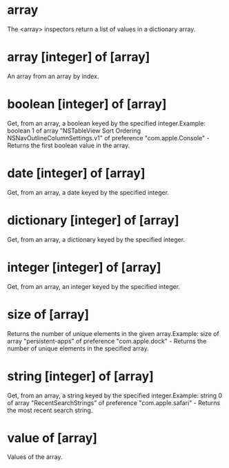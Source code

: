 # array

The &lt;array&gt; inspectors return a list of values in a dictionary array.

# array [integer] of [array]

An array from an array by index.

# boolean [integer] of [array]

Get, from an array, a boolean keyed by the specified integer.Example: boolean 1 of array &quot;NSTableView Sort Ordering NSNavOutlineColumnSettings.v1&quot; of preference &quot;com.apple.Console&quot; - Returns the first boolean value in the array.

# date [integer] of [array]

Get, from an array, a date keyed by the specified integer.

# dictionary [integer] of [array]

Get, from an array, a dictionary keyed by the specified integer.

# integer [integer] of [array]

Get, from an array, an integer keyed by the specified integer.

# size of [array]

Returns the number of unique elements in the given array.Example: size of array &quot;persistent-apps&quot; of preference &quot;com.apple.dock&quot; - Returns the number of unique elements in the specified array.

# string [integer] of [array]

Get, from an array, a string keyed by the specified integer.Example: string 0 of array &quot;RecentSearchStrings&quot; of preference &quot;com.apple.safari&quot; - Returns the most recent search string.

# value of [array]

Values of the array.
